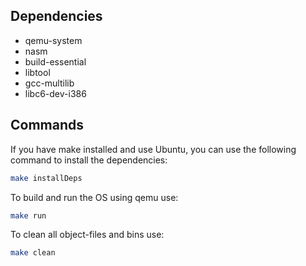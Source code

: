 ## Dependencies

-   qemu-system
-   nasm
-   build-essential
-   libtool
-   gcc-multilib
-   libc6-dev-i386

## Commands

If you have make installed and use Ubuntu, you can use the following command to install the dependencies:

```bash
make installDeps
```

To build and run the OS using qemu use:

```bash
make run
```

To clean all object-files and bins use:

```bash
make clean
```
